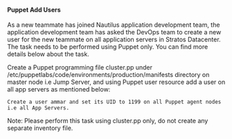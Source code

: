 #### Puppet Add Users

As a new teammate has joined Nautilus application development team, the application development team has asked the DevOps team to create a new user for the new teammate on all application servers in Stratos Datacenter. The task needs to be performed using Puppet only. You can find more details below about the task.

Create a Puppet programming file cluster.pp under /etc/puppetlabs/code/environments/production/manifests directory on master node i.e Jump Server, and using Puppet user resource add a user on all app servers as mentioned below:

    Create a user ammar and set its UID to 1199 on all Puppet agent nodes i.e all App Servers.

Note: Please perform this task using cluster.pp only, do not create any separate inventory file.
